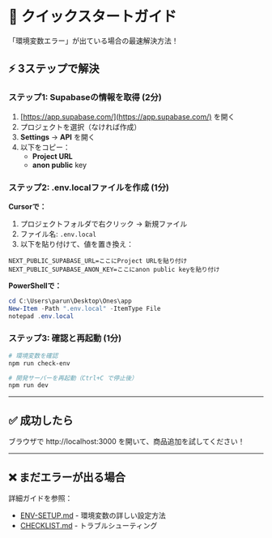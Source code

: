 # 🚀 クイックスタートガイド

「環境変数エラー」が出ている場合の最速解決方法！

## ⚡ 3ステップで解決

### ステップ1: Supabaseの情報を取得 (2分)

1. [https://app.supabase.com/](https://app.supabase.com/) を開く
2. プロジェクトを選択（なければ作成）
3. **Settings** → **API** を開く
4. 以下をコピー：
   - **Project URL**
   - **anon public** key

### ステップ2: .env.localファイルを作成 (1分)

**Cursorで：**
1. プロジェクトフォルダで右クリック → 新規ファイル
2. ファイル名: `.env.local`
3. 以下を貼り付けて、値を置き換え：

```env
NEXT_PUBLIC_SUPABASE_URL=ここにProject URLを貼り付け
NEXT_PUBLIC_SUPABASE_ANON_KEY=ここにanon public keyを貼り付け
```

**PowerShellで：**
```powershell
cd C:\Users\parun\Desktop\Ones\app
New-Item -Path ".env.local" -ItemType File
notepad .env.local
```

### ステップ3: 確認と再起動 (1分)

```bash
# 環境変数を確認
npm run check-env

# 開発サーバーを再起動（Ctrl+C で停止後）
npm run dev
```

---

## ✅ 成功したら

ブラウザで http://localhost:3000 を開いて、商品追加を試してください！

---

## ❌ まだエラーが出る場合

詳細ガイドを参照：
- [ENV-SETUP.md](ENV-SETUP.md) - 環境変数の詳しい設定方法
- [CHECKLIST.md](CHECKLIST.md) - トラブルシューティング


